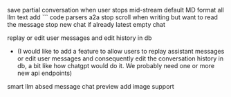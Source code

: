 save partial conversation when user stops mid-stream
default MD format all llm text
add ``` code parsers
a2a
stop scroll when writing but want to read the message
stop new chat if already latest empty chat

replay or edit user messages and edit history in db 
- (I would like to add a feature to allow users to replay assistant messages or edit user messages and consequently edit the conversation history in db, a bit like how chatgpt would do it. We probably need one or more new api endpoints)

smart llm absed message chat preview
add image support